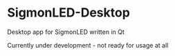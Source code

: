 # SigmonLED-Desktop
Desktop app for SigmonLED written in Qt

Currently under development - not ready for usage at all
